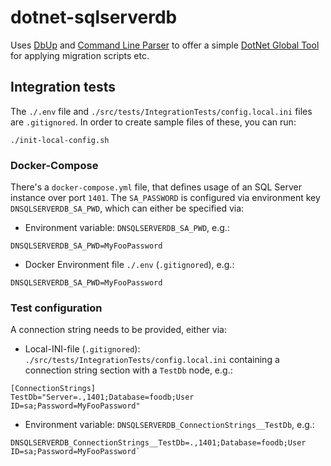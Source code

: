 # dotnet-sqlserverdb
Uses [DbUp](https://github.com/dbup/dbup) and [Command Line Parser](https://github.com/commandlineparser/commandline) to offer a simple [DotNet Global Tool](https://docs.microsoft.com/en-us/dotnet/core/tools/global-tools) for applying migration scripts etc.

## Integration tests
The `./.env` file and `./src/tests/IntegrationTests/config.local.ini` files are `.gitignored`. In order to create sample files of these, you can run:

```
./init-local-config.sh
```

### Docker-Compose
There's a `docker-compose.yml` file, that defines usage of an SQL Server instance over port `1401`. The `SA_PASSWORD` is configured via environment key `DNSQLSERVERDB_SA_PWD`, which can either be specified via:

- Environment variable: `DNSQLSERVERDB_SA_PWD`, e.g.:
```
DNSQLSERVERDB_SA_PWD=MyFooPassword
```

- Docker Environment file `./.env` (`.gitignored`), e.g.:
```
DNSQLSERVERDB_SA_PWD=MyFooPassword
```

### Test configuration
A connection string needs to be provided, either via:

- Local-INI-file (`.gitignored`): `./src/tests/IntegrationTests/config.local.ini` containing a connection string section with a `TestDb` node, e.g.:
```
[ConnectionStrings]
TestDb="Server=.,1401;Database=foodb;User ID=sa;Password=MyFooPassword"
```

- Environment variable: `DNSQLSERVERDB_ConnectionStrings__TestDb`, e.g.:

```
DNSQLSERVERDB_ConnectionStrings__TestDb=.,1401;Database=foodb;User ID=sa;Password=MyFooPassword`
```